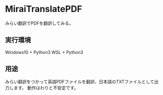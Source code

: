 # MiraiTranslatePDF
みらい翻訳でPDFを翻訳してみる。

## 実行環境
Windows10 + Python3
WSL + Python3

## 用途
みらい翻訳をつかって英語PDFファイルを翻訳、日本語のTXTファイルとして出力します。
動作はわりと不安定です。

